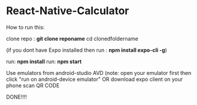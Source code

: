 # React-Native-Calculator
How to run this:

clone repo : **git clone reponame**
cd clonedfoldername

  (if you dont have Expo installed
  then run : **npm install expo-cli -g**)

run: **npm install**
run: **npm start**

Use emulators from android-studio AVD (note: open your emulator first then click "run on android-device emulator"
OR
download expo client on your phone
scan QR CODE 

DONE!!!!

